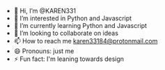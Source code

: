 - 👋 Hi, I’m @KAREN331
- 👀 I’m interested in Python and Javascript
- 🌱 I’m currently learning Python and Javascript
- 💞️ I’m looking to collaborate on ideas
- 📫 How to reach me karen33184@protonmail.com 
- 😄 Pronouns: just me
- ⚡ Fun fact: I'm leaning towards design

<!---
KAREN331/KAREN331 is a ✨ special ✨ repository because its `README.md` (this file) appears on your GitHub profile.
You can click the Preview link to take a look at your changes.
--->

